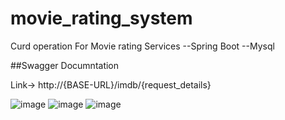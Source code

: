 # movie_rating_system
Curd operation For Movie rating Services
--Spring Boot 
--Mysql


##Swagger Documntation

Link-> http://{BASE-URL}/imdb/{request_details}


![image](https://user-images.githubusercontent.com/45733514/86472620-0e6f3a00-bd5d-11ea-98ee-30182eddaba3.png)
![image](https://user-images.githubusercontent.com/45733514/86472721-3f4f6f00-bd5d-11ea-8ebd-5f688b004ee4.png)
![image](https://user-images.githubusercontent.com/45733514/86472827-69a12c80-bd5d-11ea-9888-c987f4b13684.png)
